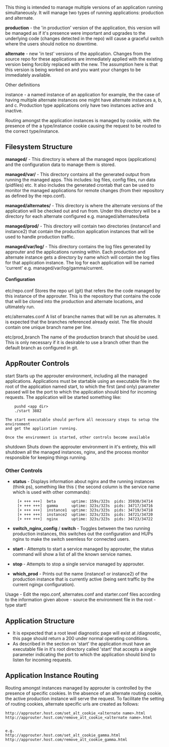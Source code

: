 This thing is intended to manage multiple versions of an application 
running simultaneously.  It will manage two types of running applications:
production and alternate.  

**production** - the 'in production' version of the application, this version
    will be managed as if it's presence were important and upgrades 
    to the underlying code (changes detected in the repo) will cause
    a graceful switch where the users should notice no downtime.

**alternate** - new 'in test' versions of the application.  Changes from the source
    repo for these applications are immediately applied with the existing version
    being forcibly replaced with the new.  The assumption here is that this 
    version is being worked on and you want your changes to be immediately
    available.

Other definitions

instance - a named instance of an application for example, the the case
    of having multiple alternate instances one might have alternate instances
    a, b, and c.  Production type applications only have two instances
    active and inactive.  

Routing amongst the application instances is managed by cookie, with the 
presence of the a type/instance cookie causing the request to be routed
to the correct type/instance.

## Filesystem Structure

**managed/** - This directory is where all the managed repos (applications) and the configuration
  data to manage them is stored.

**managed/var/** - This directory contains all the generated output from running the managed apps.
    This includes: log files, config files, run data (pidfiles) etc.  It also includes
    the generated crontab that can be used to monitor the managed applications for 
    remote changes (from their repository as defined by the repo.conf).

**managed/alternates/** - This directory is where the alternate versions of the application will be checked out
    and run from.  Under this directory will be a directory for each alternate configured
    e.g. managed/alternates/beta

**managed/prod/** - This directory will contain two directories (instance1 and instance2) that contain
    the production application instances that will be used to handle production traffic.  

**managed/var/log/** - This directory contains the log files generated by approuter and the applications
    running within.  Each production and alternate instance gets a directory by name
    which will contain the log files for that application instance.  The log for each
    application will be named 'current' e.g. managed/var/log/gamma/current.
    
#### Configuration 

etc/repo.conf
    Stores the repo url (git) that refers the the code managed by this instance of the
    approuter. This is the repository that contains the code that will be cloned into
    the production and alternate locations, and ultimately run.

etc/alternates.conf
    A list of branche names that will be run as alternates.  It is expected that the branches
    referenced already exist.  The file should contain one unique branch name
    per line.

etc/prod_branch
    The name of the production branch that should be used.  This is only necessary
    if it is desirable to use a branch other than the default branch as configured
    in git.

## AppRouter Controls

start
    Starts up the approuter environment, including all the managed applications. 
    Applications must be startable using an executable file in the root of the application
    named start, to which the first (and only) parameter passed will be the port to
    which the application should bind for incoming requests. The application will be
    started something like:

        pushd <app dir>
        ./start 3882

    The start executable should perform all necessary steps to setup the environment
    and get the application running.

    Once the environment is started, other controls become available

shutdown
    Shuts down the approuter environment in it's entirety, this will shutdown all the
    managed instances, nginx, and the process monitor responsible for keeping things 
    running.

### Other Controls
- **status** - Displays information about nginx and the running instances (think ps), something
    like this ( the second column is the service name which is used with other commands):


        [+ +++ +++]  beta       uptime: 159s/323s  pids: 35930/34714
        [+ +++ +++]  gamma      uptime: 323s/323s  pids: 34717/34716
        [+ +++ +++]  instance1  uptime: 323s/323s  pids: 34719/34718
        [+ +++ +++]  instance2  uptime: 323s/323s  pids: 34721/34720
        [+ +++ +++]  nginx      uptime: 323s/323s  pids: 34723/34722

- **switch_nginx_config** / **switch** - Toggles between the two running production instances, this switches out the configuration
    and HUPs nginx to make the switch seemless for connected users.

- **start <service name>** - Attempts to start a service managed by approuter, the status command will show
    a list of all the known service names.

- **stop <service name>** - Attempts to stop a single service managed by approuter.

- **which_prod** - Prints out the name (instance1 or instance2) of the production instance that is
    currently active (being sent traffic by the current ngingx configuration).

Usage
    - Edit the repo.conf, alternates.conf and starter.conf files according to the information
    given above
    - source the environment file in the root 
    - type start!


## Application Structure

- It is epxpected that a root level diagnostic page will exist at /diagnostic, this page
should return a 200 under normal operating conditions.
- As described in the section on 'start' the application must have an executable file
in it's root directory called 'start' that accepts a single parameter indicating the
port to which the application should bind to listen for incoming requests.

## Application Instance Routing
  Routing amongst instances managed by approuter is controlled by the presence of specific 
  cookies.  In the absence of an alternate routing cookie, the active production instance
  will serve the request.  To facilitate the setting of routing cookies, alternate specific
  urls are created as follows:

    http://approuter.host.com/set_alt_cookie_<alternate name>.html
    http://approuter.host.com/remove_alt_cookie_<alternate name>.html

    
    e.g.
    http://approuter.host.com/set_alt_cookie_gamma.html
    http://approuter.host.com/remove_alt_cookie_gamma.html


